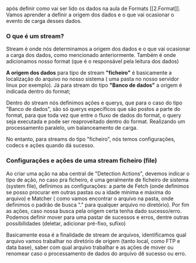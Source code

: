 
após definir como vai ser lido os dados na aula de Formats [[2.Format]]. Vamos aprender a definir a origem dos dados e o que vai ocasionar o evento de carga desses dados.
### O que é um stream?
Stream é onde nós determinamos a origem dos dados e o que vai ocasionar a carga dos dados, como mencionado anteriormente. Também é onde adicionamos nosso format (que é o responsável pela leitura dos dados)

**A origem dos dados** para tipo de stream **"ficheiro"** é basicamente a localização do arquivo no nosso sistema ( uma pasta no nosso servidor linux por exemplo).  Já para stream do tipo **"Banco de dados"**  a origem é indicada dentro do format;

 Dentro do stream nós definimos ações e querys, que para o caso do tipo "Banco de dados", são só querys específicos que são postos a parte do format, para que toda vez que entre o fluxo de dados do format, o query seja executada e pode ser reaproveitado dentro do format. Realizando um processamento paralelo, um balanceamento de carga.
 
 No entanto, para streams do tipo "ficheiro", nós temos configurações, codecs e ações quando dá sucesso.

### Configurações e ações de uma stream ficheiro (file)
Ao criar uma ação na aba central de "Detection Actions", devemos indicar o tipo de ação, no caso pra ficheiro, é uma geralmente de ficheiro de sistema (system file), definimos as configurações: a parte de Fetch (onde definimos se posso procurar em outras pastas ou a idade mínima e máxima do arquivo) e Matcher ( como vamos encontrar o arquivo na pasta, onde definimos o padrão de busca "." para qualquer arquivo no diretório). 
Por fim as ações, caso nossa busca pela origem certa tenha dado sucesso/erro. Podemos definir mover para uma pastar de sucessos e erros, dentre outras possibilidades (deletar, adicionar pré-fixo, sufixo)



Basicamente essa é a finalidade de stream de arquivos, identificamos qual arquivo vamos trabalhar no diretório de origem (tanto  local, como FTP e data base), saber com qual arquivo trabalhar e as ações de mover ou renomear caso o processamento de dados do arquivo dê sucesso ou erro.